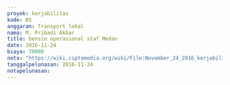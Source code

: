 ```yaml
---
proyek: kerjabilitas
kode: B5
anggaran: Transport lokal
nama: M. Pribadi Akbar
title: bensin operasional staf Medan
date: 2016-11-24
biaya: 70000
nota: "https://wiki.ciptamedia.org/wiki/File:November_24_2016_kerjabilitas_B5_bensin_akbar.jpg"
tanggalpelunasan: 2016-11-24
notapelunasan:
---
```

